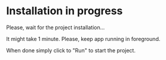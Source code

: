 # Installation in progress

Please, wait for the project installation...

It might take 1 minute. Please, keep app running in foreground.

When done simply click to "Run" to start the project.